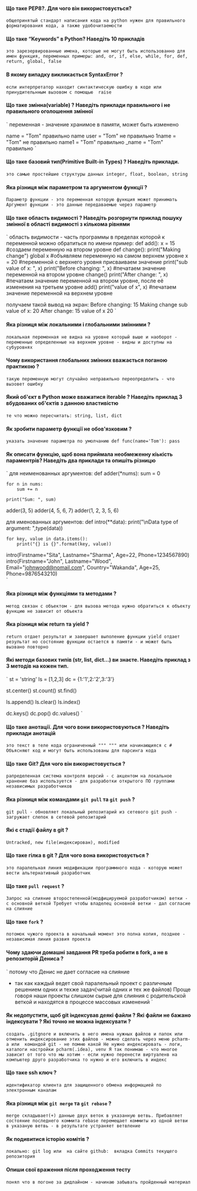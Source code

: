 #### Що таке PEP8?. Для чого він використовується?

`
общепринятый стандарт написания кода на python
нужен для правильного форматирования кода, а также удобочитаемости
`

#### Що таке “Keywords” в Python? Наведіть 10 прикладів 

`
это зарезервированные имена, которые не могут быть использованно для имен функция, переменных
примеры: and, or, if, else, while, for, def, return, global, false
`

#### В якому випадку викликається SyntaxError ?

`
если интерпретатор находит синтактическую ошибку в коде
или
принудительнным вызовом с помощью  raise
`

#### Що таке змінна(variable) ? Наведіть приклади правильного і не правильного оголошення змінної

`
переменная - значение хранимое в памяти, может быть изменено

name = "Tom"        правильно
name user = "Tom"   не правильно
1name = "Tom"       не правильно
name1 = "Tom"       правильно
_name = "Tom"       правильно 
`

#### Що таке базовий тип(Primitive Built-in Types) ? Наведіть приклади.

`
это самые простейшие структуры данных
integer, float, boolean, string
`

#### Яка різниця між параметром та аргументом функції ?

`
Параметр функции - это переменная которую функция может принимать
Аргумент функции - это данные передаваемые через параметр
`

#### Що таке область видимості ? Наведіть розгорнути приклад пошуку змінної в області видимості з кількома рівнями

`
область видимости - часть программы в пределах которой к переменной можно обратиться по имени
пример:
def add(): 
    x = 15   #создаем переменную на втором уровне
    def change(): 
        print("Making change") 
        global x      #объявляем переменную на самом верхнем уровне
        x = 20        #переменной с верхнего уровня присваиваем значение
        print("sub value of x: ", x)
    print("Before changing: ", x)   #печатаем значение переменной на втором уровне
    change() 
    print("After change: ", x)      #печатаем значение переменной на втором уровне, после её изменения на третьем уровне
add() 
print("value of x", x)   #печатаем значение переменной на верхнем уровне

получаем такой вывод на экран:
Before changing:  15
Making change
sub value of x:  20
After change:  15
value of x 20
`

#### Яка різниця між локальними і глобальними змінними ?

`
локальная переменная не видна на уровне который выше
и наоборот - переменные определенные на верхнем уровне - видны и доступны на субуровнях
`

#### Чому використання глобальних змінних вважається поганою практикою ?

`
такую переменную могут случайно неправильно переопределить - что вызовет ошибку
`

#### Який об'єкт в Python може вважатися iterable ? Наведіть приклад 3 вбудованих об'єктів з данною властивістю

`
те что можно пересчитать: string, list, dict
`

#### Як зробити параметр функції не обов'язковим ?

`
указать значение параметра по умолчанию
def func(name='Tom'):
    pass
`

#### Як описати функцію, щоб вона приймала необмеженну кіькість параментрів? Наведіть два приклади та опишіть різницю

`
для неименованных аргументов:
def adder(*nums):
    sum = 0
    
    for n in nums:
        sum += n

    print("Sum: ", sum)
	
adder(3, 5)
adder(4, 5, 6, 7)
adder(1, 2, 3, 5, 6)

для именованных аргументов:
def intro(**data):
    print("\nData type of argument: ",type(data))

    for key, value in data.items():
        print("{} is {}".format(key, value))

intro(Firstname="Sita", Lastname="Sharma", Age=22, Phone=1234567890)
intro(Firstname="John", Lastname="Wood", Email="johnwood@nomail.com", Country="Wakanda", Age=25, Phone=9876543210)	
`

#### Яка різниця між функціями та методами ?

`
метод связан с объектом - для вызова метода нужно обратиться к объекту
функцию не зависит от объекта
`

#### Яка різниця між return та yield ?

`
return отдает результат и завершает выполение функции
yield отдает результат но состояние функции остается в памяти - и может быть вызвано повторно
`

#### Які методи базових типів  (str, list, dict...)  ви знаєте. Наведіть приклад з 3 методів на кожен тип. 

`
st = 'string'
ls = [1,2,3]
dc = {1:'1',2:'2',3:'3'}

st.center()
st.count()
st.find()

ls.append()
ls.clear()
ls.index()

dc.keys()
dc.pop()
dc.values()
`

#### Що таке анотації. Для чого вони використовуються ? Наведіть приклади анотацій

`
это текст в теле кода ограниченный """ """ или начинающияся с #
Объясняют код и могут быть использованы для парсинга кода
`


#### Що таке Git? Для чого він використовується ?

`
рапределенная система контроля версий - с акцентом на локальное хранение баз
используется - для разработки открытого ПО группами независимых разработчиков
`

#### Яка різниця між командами `git pull` та `git push` ?

`
git pull - обновляет локальный репозитарий из сетевого
git push - загружает слепок в сетевой репозитарий
`

#### Які є стадії файлу в git ?

`
Untracked, new file(индексирован), modified
`

#### Що таке гілка в git ? Для чого вона використовується ?

`
это паралельная линия модификации программного кода - которую может вести альтернативный разработчик
`

#### Що таке `pull request` ?

`
Запрос на слияние второстепенной(модфицируемой разработчиком) ветки - с основной веткой
Требует чтобы владелец основной ветки - дал согласие на слияние
`

#### Що таке `fork` ?

`
потомок чужого проекта
в начальный момент это полна копия, позднее - независимая линия развия проекта
`

#### Чому здаючи домашні завдання PR треба робити в fork, а не в репозиторій Дениса ?

`
потому что Денис не дает согласие на слияние
- так как каждый ведет свой паралельный проект с различным решением одних и техже задач(читай одних и тех же файлов)
Проще говоря наши проекты слишком сырые для слияния с родительской веткой и находятся в процессе массовых изменений
`

#### Як недопустити, щоб git індексував деякі файли ? Які файли не бажано індексувати ? Які точно не можна індексувати ?

`
создать .gitgnore и включить в него имена нужных файлов и папок
или
 отменить индексирование этих файлов - можно сделать через меню pcharm-а
или 
 командой git - не помню какой
Не нужно индексировать - логи, каталоги настройки pcharm(.idea), venv
Я так понимаю - что многое зависит от того что мы хотим - если нужно перенести виртуаленв на компьютер друго разработчика
то нужно и его включить в индекс
`

#### Що такe ssh ключ ?

`
идентификатор клиента для защищенного обмена информацией по электронным каналам
`

#### Яка різниця між `git merge` та `git rebase` ?

`
merge складывает(+) данные двух веток в указанную ветвь. Прибавляет состояние последнего коммита
rebase перемещает коммиты из одной ветви в указаную ветвь - в результате устраняет ветвление
`

#### Як подивитися історію комітів ?

`
локально: git log
или 
на сайте github:  вкладка Commits текущего репозитория
`

#### Опиши свої враження після проходження тесту

`
понял что в погоне за дидлайном - начинаю забывать пройденный материал
`
